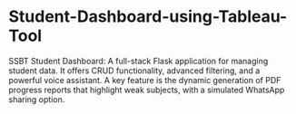 # Student-Dashboard-using-Tableau-Tool
SSBT Student Dashboard: A full-stack Flask application for managing student data. It offers CRUD functionality, advanced filtering, and a powerful voice assistant. A key feature is the dynamic generation of PDF progress reports that highlight weak subjects, with a simulated WhatsApp sharing option.
